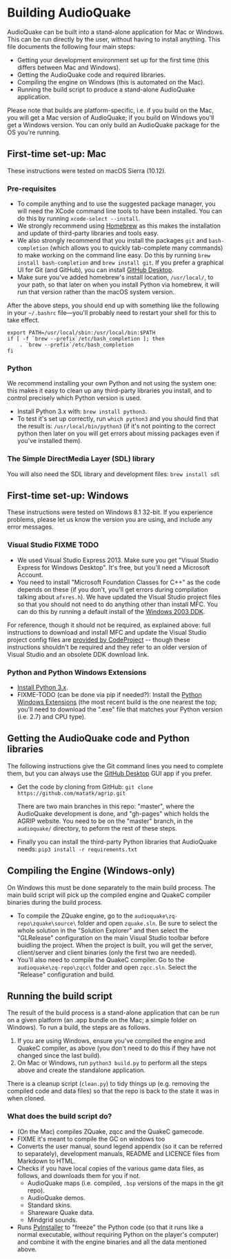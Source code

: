 Building AudioQuake
===================

AudioQuake can be built into a stand-alone application for Mac or Windows. This can be run directly by the user, without having to install anything. This file documents the following four main steps:

-   Getting your development environment set up for the first time (this differs between Mac and Windows).
-   Getting the AudioQuake code and required libraries.
-   Compiling the engine on Windows (this is automated on the Mac).
-   Running the build script to produce a stand-alone AudioQuake application.

Please note that builds are platform-specific, i.e. if you build on the Mac, you will get a Mac version of AudioQuake; if you build on Windows you'll get a Windows version. You can only build an AudioQuake package for the OS you're running.

First-time set-up: Mac
----------------------

These instructions were tested on macOS Sierra (10.12).

### Pre-requisites

-   To compile anything and to use the suggested package manager, you will need the XCode command line tools to have been installed. You can do this by running `xcode-select --install`.
-   We strongly recommend using [Homebrew](http://brew.sh) as this makes the installation and update of third-party libraries and tools easy.
-   We also strongly recommend that you install the packages `git` and `bash-completion` (which allows you to quickly tab-complete many commands) to make working on the command line easy. Do this by running `brew install bash-completion` and `brew install git`. If you prefer a graphical UI for Git (and GitHub), you can install [GitHub Desktop](http://desktop.github.com).
-   Make sure you've added homebrew's install location, `/usr/local/`, to your path, so that later on when you install Python via homebrew, it will run that version rather than the macOS system version.

After the above steps, you should end up with something like the following in your `~/.bashrc` file—you'll probably need to restart your shell for this to take effect.

``` {.bash}
export PATH=/usr/local/sbin:/usr/local/bin:$PATH
if [ -f `brew --prefix`/etc/bash_completion ]; then
    . `brew --prefix`/etc/bash_completion
fi
```

### Python

We recommend installing your own Python and not using the system one: this makes it easy to clean up any third-party libraries you install, and to control precisely which Python version is used.

-   Install Python 3.x with: `brew install python3`.
-   To test it's set up correctly, run `which python3` and you should find that the result is: `/usr/local/bin/python3` (if it's not pointing to the correct python then later on you will get errors about missing packages even if you've installed them).

### The Simple DirectMedia Layer (SDL) library

You will also need the SDL library and development files: `brew install sdl`

First-time set-up: Windows
--------------------------

These instructions were tested on Windows 8.1 32-bit. If you experience problems, please let us know the version you are using, and include any error messages.

### Visual Studio FIXME TODO

-   We used Visual Studio Express 2013. Make sure you get "Visual Studio Express for Windows Desktop". It's free, but you'll need a Microsoft Account.
-   You need to install "Microsoft Foundation Classes for C++" as the code depends on these (if you don't, you'll get errors during compilation talking about `afxres.h`). We have updated the Visual Studio project files so that you should not need to do anything other than install MFC. You can do this by running a default install of the [Windows 2003 DDK](http://download.microsoft.com/download/9/0/f/90f019ac-8243-48d3-91cf-81fc4093ecfd/1830_usa_ddk.iso).

For reference, though it should not be required, as explained above: full instructions to download and install MFC and update the Visual Studio project config files are [provided by CodeProject](http://www.codeproject.com/Articles/30439/How-to-compile-MFC-code-in-Visual-C-Express) -- though these instructions shouldn't be required and they refer to an older version of Visual Studio and an obsolete DDK download link.

### Python and Python Windows Extensions

-   [Install Python 3.x](http://www.python.org/downloads/).
-   FIXME-TODO (can be done via pip if needed?): Install the [Python Windows Extensions](http://sourceforge.net/projects/pywin32/files/pywin32/) (the most recent build is the one nearest the top; you'll need to download the ".exe" file that matches your Python version (i.e. 2.7) and CPU type).

Getting the AudioQuake code and Python libraries
------------------------------------------------

The following instructions give the Git command lines you need to complete them, but you can always use the [GitHub Desktop](http://desktop.github.com) GUI app if you prefer.

-   Get the code by cloning from GitHub: `git clone https://github.com/matatk/agrip.git`

    There are two main branches in this repo: "master", where the AudioQuake development is done, and "gh-pages" which holds the AGRIP website. You need to be on the "master" branch, in the `audioquake/` directory, to peform the rest of these steps.

-   Finally you can install the third-party Python libraries that AudioQuake needs: `pip3 install -r requirements.txt`

Compiling the Engine (Windows-only)
-----------------------------------

On Windows this must be done separately to the main build process. The main build script will pick up the compiled engine and QuakeC compiler binaries during the build process.

-   To compile the ZQuake engine, go to the `audioquake\zq-repo\zquake\source\` folder and open `zquake.sln`. Be sure to select the whole solution in the "Solution Explorer" and then select the "GLRelease" configuration on the main Visual Studio toolbar before buidling the project. When the project is built, you will get the server, client/server and client binaries (only the first two are needed).
-   You'll also need to compile the QuakeC compiler. Go to the `audioquake\zq-repo\zqcc\` folder and open `zqcc.sln`. Select the "Release" configuration and build.

Running the build script
------------------------

The result of the build process is a stand-alone application that can be run on a given platform (an .app bundle on the Mac; a simple folder on Windows). To run a build, the steps are as follows.

1.  If you are using Windows, ensure you've compiled the engine and QuakeC compiler, as above (you don't need to do this if they have not changed since the last build).
2.  On Mac or Windows, run `python3 build.py` to perform all the steps above and create the standalone application.

There is a cleanup script (`clean.py`) to tidy things up (e.g. removing the compiled code and data files) so that the repo is back to the state it was in when cloned.

### What does the build script do?

-   (On the Mac) compiles ZQuake, zqcc and the QuakeC gamecode.
-   FIXME it's meant to compile the GC on windows too
-   Converts the user manual, sound legend appendix (so it can be referred to separately), development manuals, README and LICENCE files from Markdown to HTML.
-   Checks if you have local copies of the various game data files, as follows, and downloads them for you if not.
    -   AudioQuake maps (i.e. compiled, `.bsp` versions of the maps in the git repo).
    -   AudioQuake demos.
    -   Standard skins.
    -   Shareware Quake data.
    -   Mindgrid sounds.
-   Runs [PyInstaller](http://www.pyinstaller.org) to "freeze" the Python code (so that it runs like a normal executable, without requiring Python on the player's computer) and combine it with the engine binaries and all the data mentioned above.

